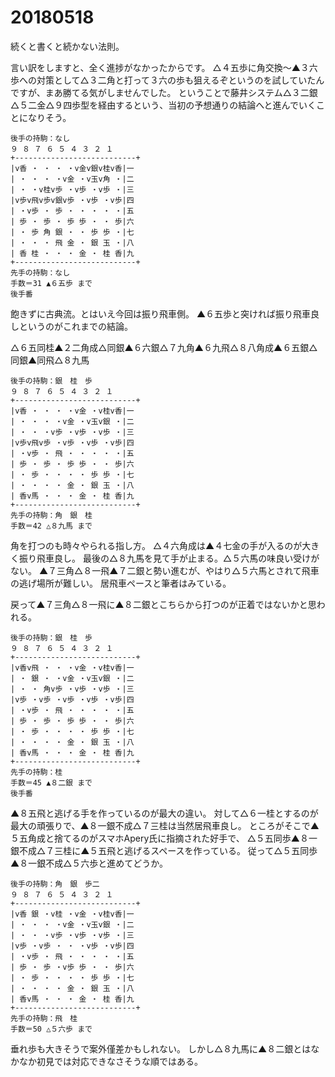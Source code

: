 # 20180518

続くと書くと続かない法則。

言い訳をしますと、全く進捗がなかったからです。
△４五歩に角交換～▲３六歩への対策として△３二角と打って３六の歩も狙えるぞというのを試していたんですが、まあ勝てる気がしませんでした。
ということで藤井システム△３二銀△５二金△９四歩型を経由するという、当初の予想通りの結論へと進んでいくことになりそう。

```
後手の持駒：なし 
９ ８ ７ ６ ５ ４ ３ ２ １ 
+---------------------------+ 
|v香 ・ ・ ・ ・v金v銀v桂v香|一 
| ・ ・ ・ ・v金 ・v玉v角 ・|二 
| ・ ・v桂v歩 ・v歩 ・v歩 ・|三 
|v歩v飛v歩v銀v歩 ・v歩 ・v歩|四 
| ・v歩 ・ 歩 ・ ・ ・ ・ ・|五 
| 歩 ・ 歩 ・ 歩 歩 ・ ・ 歩|六 
| ・ 歩 角 銀 ・ ・ 歩 歩 ・|七 
| ・ ・ ・ 飛 金 ・ 銀 玉 ・|八 
| 香 桂 ・ ・ ・ 金 ・ 桂 香|九 
+---------------------------+ 
先手の持駒：なし 
手数＝31 ▲６五歩 まで 
後手番
```

飽きずに古典流。とはいえ今回は振り飛車側。
▲６五歩と突ければ振り飛車良しというのがこれまでの結論。

△６五同桂▲２二角成△同銀▲６六銀△７九角▲６九飛△８八角成▲６五銀△同銀▲同飛△８九馬

```
後手の持駒：銀　桂　歩　 
９ ８ ７ ６ ５ ４ ３ ２ １ 
+---------------------------+ 
|v香 ・ ・ ・ ・v金 ・v桂v香|一 
| ・ ・ ・ ・v金 ・v玉v銀 ・|二 
| ・ ・ ・v歩 ・v歩 ・v歩 ・|三 
|v歩v飛v歩 ・v歩 ・v歩 ・v歩|四 
| ・v歩 ・ 飛 ・ ・ ・ ・ ・|五 
| 歩 ・ 歩 ・ 歩 歩 ・ ・ 歩|六 
| ・ 歩 ・ ・ ・ ・ 歩 歩 ・|七 
| ・ ・ ・ ・ 金 ・ 銀 玉 ・|八 
| 香v馬 ・ ・ ・ 金 ・ 桂 香|九 
+---------------------------+ 
先手の持駒：角　銀　桂　 
手数＝42 △８九馬 まで
```

角を打つのも時々やられる指し方。
△４六角成は▲４七金の手が入るのが大きく振り飛車良し。
最後の△８九馬を見て手が止まる。△５六馬の味良い受けがない。
▲７三角△８一飛▲７二銀と勢い進むが、やはり△５六馬とされて飛車の逃げ場所が難しい。 居飛車ペースと筆者はみている。

戻って▲７三角△８一飛に▲８二銀とこちらから打つのが正着ではないかと思われる。

```
後手の持駒：銀　桂　歩　 
９ ８ ７ ６ ５ ４ ３ ２ １ 
+---------------------------+ 
|v香v飛 ・ ・ ・v金 ・v桂v香|一 
| ・ 銀 ・ ・v金 ・v玉v銀 ・|二 
| ・ ・ 角v歩 ・v歩 ・v歩 ・|三 
|v歩 ・v歩 ・v歩 ・v歩 ・v歩|四 
| ・v歩 ・ 飛 ・ ・ ・ ・ ・|五 
| 歩 ・ 歩 ・ 歩 歩 ・ ・ 歩|六 
| ・ 歩 ・ ・ ・ ・ 歩 歩 ・|七 
| ・ ・ ・ ・ 金 ・ 銀 玉 ・|八 
| 香v馬 ・ ・ ・ 金 ・ 桂 香|九 
+---------------------------+ 
先手の持駒：桂　 
手数＝45 ▲８二銀 まで 
後手番
```

▲８五飛と逃げる手を作っているのが最大の違い。
対して△６一桂とするのが最大の頑張りで、▲８一銀不成△７三桂は当然居飛車良し。
ところがそこで▲５五角成と捨てるのがスマホApery氏に指摘された好手で、 △５五同歩▲８一銀不成△７三桂に▲５五飛と逃げるスペースを作っている。
従って△５五同歩▲８一銀不成△５六歩と進めてどうか。

```
後手の持駒：角　銀　歩二　 
９ ８ ７ ６ ５ ４ ３ ２ １ 
+---------------------------+ 
|v香 銀 ・v桂 ・v金 ・v桂v香|一 
| ・ ・ ・ ・v金 ・v玉v銀 ・|二 
| ・ ・ ・v歩 ・v歩 ・v歩 ・|三 
|v歩 ・v歩 ・ ・ ・v歩 ・v歩|四 
| ・v歩 ・ 飛 ・ ・ ・ ・ ・|五 
| 歩 ・ 歩 ・v歩 歩 ・ ・ 歩|六 
| ・ 歩 ・ ・ ・ ・ 歩 歩 ・|七 
| ・ ・ ・ ・ 金 ・ 銀 玉 ・|八 
| 香v馬 ・ ・ ・ 金 ・ 桂 香|九 
+---------------------------+ 
先手の持駒：飛　桂　 
手数＝50 △５六歩 まで
```

垂れ歩も大きそうで案外僅差かもしれない。
しかし△８九馬に▲８二銀とはなかなか初見では対応できなさそうな順ではある。
